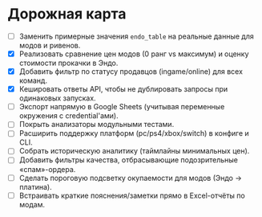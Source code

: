 # Дорожная карта

- [ ] Заменить примерные значения `endo_table` на реальные данные для модов и ривенов.
- [X] Реализовать сравнение цен модов (0 ранг vs максимум) и оценку стоимости прокачки в Эндо.
- [X] Добавить фильтр по статусу продавцов (ingame/online) для всех команд.
- [X] Кешировать ответы API, чтобы не дублировать запросы при одинаковых запусках.
- [ ] Экспорт напрямую в Google Sheets (учитывая переменные окружения с credential'ами).
- [ ] Покрыть анализаторы модульными тестами.
- [ ] Расширить поддержку платформ (pc/ps4/xbox/switch) в конфиге и CLI.
- [ ] Собрать историческую аналитику (таймлайны минимальных цен).
- [ ] Добавить фильтры качества, отбрасывающие подозрительные «спам»-ордера.
- [ ] Сделать пороговую подсветку окупаемости для модов (Эндо → платина).
- [ ] Встраивать краткие пояснения/заметки прямо в Excel-отчёты по модам.
